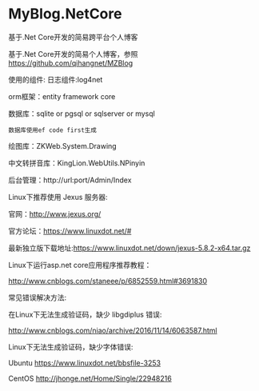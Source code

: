 # MyBlog.NetCore

基于.Net Core开发的简易跨平台个人博客

基于.Net Core开发的简易个人博客，参照 https://github.com/qihangnet/MZBlog

使用的组件: 日志组件:log4net

orm框架：entity framework core

数据库：sqlite or pgsql or sqlserver or mysql
    
    数据库使用ef code first生成
  

绘图库：ZKWeb.System.Drawing

中文转拼音库：KingLion.WebUtils.NPinyin

后台管理：http://url:port/Admin/Index

Linux下推荐使用 Jexus 服务器:

官网：http://www.jexus.org/

官方论坛：https://www.linuxdot.net/#

最新独立版下载地址:https://www.linuxdot.net/down/jexus-5.8.2-x64.tar.gz

Linux下运行asp.net core应用程序推荐教程：

http://www.cnblogs.com/staneee/p/6852559.html#3691830

常见错误解决方法:

在Linux下无法生成验证码，缺少 libgdiplus 错误:

http://www.cnblogs.com/niao/archive/2016/11/14/6063587.html

Linux下无法生成验证码，缺少字体错误:

Ubuntu https://www.linuxdot.net/bbsfile-3253

CentOS http://jhonge.net/Home/Single/22948216
